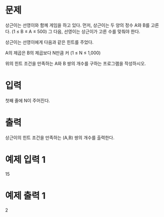 # 문제
상근이는 선영이와 함께 게임을 하고 있다. 먼저, 상근이는 두 양의 정수 A와 B를 고른다. (1 ≤ B ≤ A ≤ 500) 그 다음, 선영이는 상근이가 고른 수를 맞춰야 한다.

상근이는 선영이에게 다음과 같은 힌트를 주었다.

A의 제곱은 B의 제곱보다 N만큼 커 (1 ≤ N ≤ 1,000)

위의 힌트 조건을 만족하는 A와 B 쌍의 개수를 구하는 프로그램을 작성하시오.

# 입력
첫째 줄에 N이 주어진다.

# 출력
상근이의 힌트 조건을 만족하는 (A,B) 쌍의 개수를 출력한다. 

# 예제 입력 1 
15
# 예제 출력 1 
2
